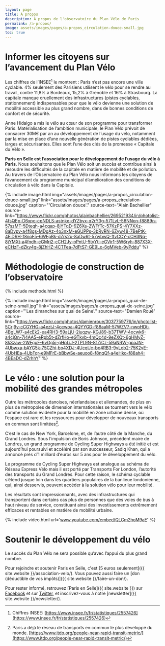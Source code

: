 ```yaml
---
layout: page
title: À propos
description: À propos de l'observatoire du Plan Vélo de Paris
permalink: /a-propos/
image: assets/images/pages/a-propos_circulation-douce-small.jpg
toc: true
---
```


# Informer les citoyens sur l’avancement du Plan Vélo

Les chiffres de l’INSEE[^insee] le montrent : Paris n’est pas encore une ville cyclable. 4% seulement des Parisiens utilisent le vélo pour se rendre au travail, contre 11,8% à Bordeaux, 15,2% à Grenoble et 16% à Strasbourg. La capitale manque cruellement des infrastructures (pistes cyclables, stationnement) indispensables pour que le vélo devienne une solution de mobilité accessible au plus grand nombre, dans de bonnes conditions de confort et de sécurité.

Anne Hidalgo a mis le vélo au cœur de son programme pour transformer Paris. Matérialisation de l’ambition municipale, le Plan Vélo prévoit de consacrer 30M€ par an au développement de l’usage du vélo, notamment par la mise en place d’une nouvelle génération de pistes cyclables dédiées, larges et sécurisantes. Elles sont l’une des clés de la promesse « Capitale du Vélo ».

**Paris en Selle est l’association pour le développement de l’usage du vélo à Paris**. Nous souhaitons que le Plan Vélo soit un succès et contribue ainsi à résoudre les difficultés de la capitale en matière de mobilité et de pollution. Au travers de l’Observatoire du Plan Vélo nous informons les citoyens de l’avancement du programme municipal d’amélioration des conditions de circulation à vélo dans la Capitale.

{% include image.html
            img="assets/images/pages/a-propos_circulation-douce-small.jpg"
            link="assets/images/pages/a-propos_circulation-douce.jpg"
            caption="'Circulation douce'."
            source-text="Alain Bachellier"
            source-link="https://www.flickr.com/photos/alainbachellier/269521934/in/photolist-4fsQEp-D6xpc-cpNDLS-astnke-dYZbyx-q2rY3g-571LyL-58NNon-f8889n-57szMT-5Dteqh-a4cqap-8jYTqD-9Z6Xa-2WFfTc-57KzPS-4Y7XXz-8aDvpv-a4f8gs-MDgAz-4o3nxM-eGUPPs-3bRvRN-6Zyw48-7BePtK-4EiDRH-f8noF5-6WFpBk-dZrs2u-8aDw6t-57wbwQ-ftyCCY-cCH3Nq-8jYMXt-a4fndh-eGMrj2-cCH2Jy-pPntU-5tyYti-eGVir1-5W6ryh-887X3X-eCHzF-dZky4g-8jZhHZ-4CTFea-7dFtS7-GE9Lo-6gMVeb-9yPddu"
%}

# Méthodologie de construction de l’observatoire

{% include methode.html %}

{% include image.html
            img="assets/images/pages/a-propos_quai-de-seine-small.jpg"
            link="assets/images/pages/a-propos_quai-de-seine.jpg"
            caption="'Les dimanches sur quai de Seine'."
            source-text="Damien Roué"
            source-link="https://www.flickr.com/photos/damienroue/3037759776/in/photolist-5Crj9y-cCGYHG-a4eztJ-4ocwoa-4QYYGD-f88aaM-57WZV7-nwpHDt-4BgLW7-a4cEk2-ea4RH3-59aLjU-2iuqzw-KGJ89-b37TWV-4ocwk6-a4cjQn-7j4AA5-eRpb5t-dZrfHo-eGTkvb-4mQc4d-9eZXQt-6gHMyZ-8k3zaw-2WFguF-6vGg5j-gHpLiJ-2TPL9N-81ZiCz-59aNRW-gpaJN-4Ubwxa-bAYG5k-75CZhi-bo4XDJ-4UcqUc-bo4RB3-9vLob2-75K2vE-4UbHEa-4UbFqr-e9MFrE-bBbwSe-aeuoo8-f8nqQf-a4eHko-f88ah4-4BEaDC-dZrhhY"
%}

# Le vélo : une solution pour la mobilité des grandes métropoles

Outre les métropoles danoises, néerlandaises et allemandes, de plus en plus de métropoles de dimension internationales se tournent vers le vélo comme solution évidente pour la mobilité en zone urbaine dense, où l’espace est rare et les ressources pour développer de nouveaux transports en commun sont limitées[^transports].

C’est le cas de New York, Barcelone, et, de l’autre côté de la Manche, du Grand Londres. Sous l’impulsion de Boris Johnson, précédent maire de Londres, un grand programme de Cycling Super Highways a été initié et est aujourd’hui poursuivi et accéléré par son successeur, Sadiq Khan, qui a annoncé près d’1 milliard d’euros sur 5 ans pour le développement du vélo.

Le programme de Cycling Super Highways est analogue au schéma de Réseau Express Vélo mais il est porté par Transports For London, l’autorité des transports du Grand Londres. Pour cette raison, le schéma cyclable s’étend jusque loin dans les quartiers populaires de la banlieue londonienne, qui, ainsi desservis, peuvent accéder à la solution vélo pour leur mobilité.

Les résultats sont impressionnants, avec des infrastructures qui transportent dans certains cas plus de personnes que des voies de bus à haut niveau de service, constituant ainsi des investissements extrêmement efficaces et rentables en matière de mobilité urbaine.

{% include video.html url='www.youtube.com/embed/QLCm2hoM9aE' %}

# Soutenir le développement du vélo

Le succès du Plan Vélo ne sera possible qu’avec l’appui du plus grand nombre.

Pour rejoindre et soutenir Paris en Selle, c'est [5 euros seulement]({{ site.website }}/association-velo/).
Vous pouvez aussi faire un [don (déductible de vos impôts)]({{ site.website }}/faire-un-don/).

Pour rester informé, retrouvez [Paris en Selle]({{ site.website }}) sur [Facebook](https://www.facebook.com/parisenselle) et sur [Twitter](https://twitter.com/parisenselle), et inscrivez-vous à notre [newsletter]({{ site.website }}/newsletter/).

[^insee]: Chiffres INSEE: [https://www.insee.fr/fr/statistiques/2557426](https://www.insee.fr/fr/statistiques/2557426)
[^transports]: Paris a déjà le réseau de transports en commun le plus développé du monde. [https://www.itdp.org/people-near-rapid-transit-metric/](https://www.itdp.org/people-near-rapid-transit-metric/)
